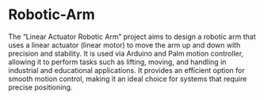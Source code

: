 # Robotic-Arm
The “Linear Actuator Robotic Arm” project aims to design a robotic arm that uses a linear actuator (linear motor) to move the arm up and down with precision and stability. It is used via Arduino and Palm motion controller, allowing it to perform tasks such as lifting, moving, and handling in industrial and educational applications. It provides an efficient option for smooth motion control, making it an ideal choice for systems that require precise positioning.
